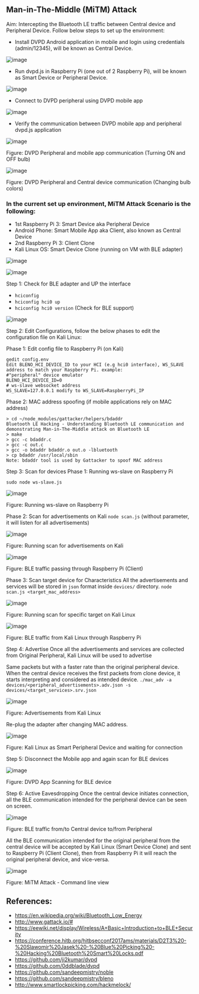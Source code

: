 ## Man-in-The-Middle (MiTM) Attack
Aim: Intercepting the Bluetooth LE traffic between Central device and Peripheral Device.
Follow below steps to set up the environment:
* Install DVPD Android application in mobile and login using credentials (admin/12345), will be known as Central Device.

![image](https://user-images.githubusercontent.com/48615614/158756593-0f4467af-ee6f-407a-a94a-b9f3787474f7.png)

* Run dvpd.js in Raspberry Pi (one out of 2 Raspberry Pi), will be known as Smart Device or Peripheral Device.

![image](https://user-images.githubusercontent.com/48615614/158756688-a5b5abd8-f06e-4a88-8e69-700db1ee911d.png)

* Connect to DVPD peripheral using DVPD mobile app

![image](https://user-images.githubusercontent.com/48615614/158756859-bd4738dc-62bb-4145-8964-0212554b1ab5.png)

* Verify the communication between DVPD mobile app and peripheral dvpd.js application

![image](https://user-images.githubusercontent.com/48615614/158756919-faf4efb3-9c68-4331-9b43-bfb4f2566cc4.png)

Figure: DVPD Peripheral and mobile app communication (Turning ON and OFF bulb)

![image](https://user-images.githubusercontent.com/48615614/158757575-b5ba5667-b04f-4e5a-ba7b-b09adac152a9.png)

Figure: DVPD Peripheral and Central device communication (Changing bulb colors)

### In the current set up environment, MiTM Attack Scenario is the following:
* 1st Raspberry Pi 3: Smart Device aka Peripheral Device
* Android Phone: Smart Mobile App aka Client, also known as Central Device
* 2nd Raspberry Pi 3: Client Clone
* Kali Linux OS: Smart Device Clone (running on VM with BLE adapter)

![image](https://user-images.githubusercontent.com/48615614/158757826-8f9c5a50-6686-4c2b-abb2-bd1b4d302473.png)

![image](https://user-images.githubusercontent.com/48615614/158757922-6f0f6a63-ff13-4ac1-813d-987826d65362.png)

Step 1: Check for BLE adapter and UP the interface
* `hciconfig`
* `hciconfig hci0 up`
* `hciconfig hci0 version` (Check for BLE support)

![image](https://user-images.githubusercontent.com/48615614/158758110-e46824ab-da5a-4f7d-b4fe-0e65bf761cb3.png)

Step 2: Edit Configurations, follow the below phases to edit the configuration file on Kali Linux:

Phase 1: Edit config file to Raspberry Pi (on Kali)
```
gedit config.env
Edit BLENO_HCI_DEVICE_ID to your HCI (e.g hci0 interface), WS_SLAVE address to match your Raspberry Pi. example:
#"peripheral" device emulator
BLENO_HCI_DEVICE_ID=0
# ws-slave websocket address
WS_SLAVE=127.0.0.1 modify to WS_SLAVE=RaspberryPi_IP
```
Phase 2: MAC address spoofing (if mobile applications rely on MAC address)
```
> cd ~/node_modules/gattacker/helpers/bdaddr
Bluetooth LE Hacking - Understanding Bluetooth LE communication and demonstrating Man-in-The-Middle attack on Bluetooth LE
> make
> gcc -c bdaddr.c
> gcc -c out.c
> gcc -o bdaddr bdaddr.o out.o -lbluetooth
> cp bdaddr /usr/local/sbin
Note: bdaddr tool is used by Gattacker to spoof MAC address
```

Step 3: Scan for devices
Phase 1: Running ws-slave on Raspberry Pi

`sudo node ws-slave.js`

![image](https://user-images.githubusercontent.com/48615614/158759100-a11b1d6e-a524-4ff3-8724-485b390b0f84.png)

Figure: Running ws-slave on Raspberry Pi

Phase 2: Scan for advertisements on Kali
`node scan.js` (without parameter, it will listen for all advertisements)

![image](https://user-images.githubusercontent.com/48615614/158760304-2bf47e57-f10c-4c19-aab2-074cdb349905.png)

Figure: Running scan for advertisements on Kali

![image](https://user-images.githubusercontent.com/48615614/158760356-848d843d-6085-4bed-84a8-3e579717ad08.png)

Figure: BLE traffic passing through Raspberry Pi (Client)

Phase 3: Scan target device for Characteristics
All the advertisements and services will be stored in `json` format inside `devices/` directory.
`node scan.js <target_mac_address>`

![image](https://user-images.githubusercontent.com/48615614/158760536-b29e5434-6bb0-4f02-8089-fe2d7c27fc81.png)

Figure: Running scan for specific target on Kali Linux

![image](https://user-images.githubusercontent.com/48615614/158760684-1eec28bd-bfc5-43da-a029-4685fa5e7d61.png)

Figure: BLE traffic from Kali Linux through Raspberry Pi

Step 4: Advertise
Once all the advertisements and services are collected from Original Peripheral, Kali Linux will be used to advertise

Same packets but with a faster rate than the original peripheral device. When the central device receives the first
packets from clone device, it starts interpreting and considered as intended device.
`./mac_adv -a devices/<peripheral_advertisements>.adv.json -s devices/<target_services>.srv.json`

![image](https://user-images.githubusercontent.com/48615614/158760929-c5eb75c5-d88a-4673-a470-0c9a83f1baaf.png)

Figure: Advertisements from Kali Linux

Re-plug the adapter after changing MAC address.

![image](https://user-images.githubusercontent.com/48615614/158761003-d9de4cd0-07b8-41a2-9983-0dc3830a4997.png)

Figure: Kali Linux as Smart Peripheral Device and waiting for connection

Step 5: Disconnect the Mobile app and again scan for BLE devices

![image](https://user-images.githubusercontent.com/48615614/158761087-32d99bda-9503-489f-b607-22e54151154a.png)

Figure: DVPD App Scanning for BLE device

Step 6: Active Eavesdropping
Once the central device initiates connection, all the BLE communication intended for the peripheral device can be seen on screen.

![image](https://user-images.githubusercontent.com/48615614/158761433-17340eb8-cab8-45cf-a7ff-c0427ac11017.png)

Figure: BLE traffic from/to Central device to/from Peripheral

All the BLE communication intended for the original peripheral from the central device will be accepted by Kali Linux (Smart Device Clone) and sent to Raspberry Pi (Client Clone), then from Raspberry Pi it will reach the original peripheral device, and vice-versa.

![image](https://user-images.githubusercontent.com/48615614/158761513-8f6d95bd-48ba-4421-8f5f-3e2020941901.png)

Figure: MiTM Attack - Command line view

## References:
* https://en.wikipedia.org/wiki/Bluetooth_Low_Energy 
* http://www.gattack.io/# 
* https://eewiki.net/display/Wireless/A+Basic+Introduction+to+BLE+Security 
* https://conference.hitb.org/hitbsecconf2017ams/materials/D2T3%20-%20Slawomir%20Jasek%20-%20Blue%20Picking%20-%20Hacking%20Bluetooth%20Smart%20Locks.pdf 
* https://github.com/ji2kumar/dvpd 
* https://github.com/0ddblade/dvpd 
* https://github.com/sandeepmistry/noble 
* https://github.com/sandeepmistry/bleno 
* http://www.smartlockpicking.com/hackmelock/ 
